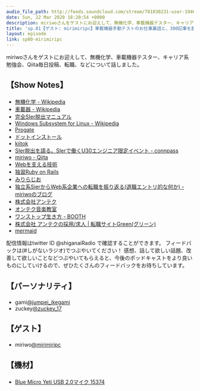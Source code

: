 ```yaml
---
audio_file_path: http://feeds.soundcloud.com/stream/781030231-user-194620696-sp81-mirimiripc.mp3
date: Sun, 22 Mar 2020 18:20:54 +0000
description: miriwoさんをゲストにお迎えして、無機化学、車載機器テスター、キャリア系勉強会、Qiita毎日投稿、転職、などについて話しました。
title: 'sp.81【ゲスト: mirimiripc】車載機器手動テストのお仕事裏話と、300記事を超える楽しいQiita毎日投稿が転職に役立った話'
layout: episode
link: sp80-mirimiripc
---
```


<p><span>miriwoさんをゲストにお迎えして、無機化学、車載機器テスター、キャリア系勉強会、Qiita毎日投稿、転職、などについて話しました。</span></p>
<h2>
  <p>【Show Notes】</p>
</h2>
<ul>
  <li><a href="https://ja.wikipedia.org/wiki/%E7%84%A1%E6%A9%9F%E5%8C%96%E5%AD%A6" target="_blank">無機化学 - Wikipedia</a></li>
  <li><a href="https://ja.wikipedia.org/wiki/%E8%BB%8A%E8%BC%89%E5%99%A8" target="_blank">車載器 - Wikipedia</a></li>
  <li><a href="https://www.amazon.co.jp/dp/B07TM9LWTN" target="_blank">完全SIer脱出マニュアル</a></li>
  <li><a href="https://ja.wikipedia.org/wiki/Windows_Subsystem_for_Linux" target="_blank">Windows Subsystem for Linux - Wikipedia</a></li>
  <li><a href="https://prog-8.com/" target="_blank">Progate</a></li>
  <li><a href="https://dotinstall.com/" target="_blank">ドットインストール</a></li>
  <li><a href="https://beta.kiitok.com/" target="_blank">kiitok</a></li>
  <li><a href="https://kiitok.connpass.com/event/138466/" target="_blank">SIer脱出を語る。SIerで働くU30エンジニア限定イベント - connpass</a></li>
  <li><a href="https://qiita.com/miriwo" target="_blank">miriwo - Qiita</a></li>
  <li><a href="https://www.amazon.co.jp/dp/B07JK7FZH2" target="_blank">Webを支える技術</a></li>
  <li><a href="https://www.amazon.co.jp/dp/B07QW41QCM" target="_blank">独習Ruby on Rails</a></li>
  <li><a href="https://anchor.fm/miri-radio/" target="_blank">みりらじお</a></li>
  <li><a href="https://miriwo.hatenablog.com/entry/2020/03/09/110917" target="_blank">独立系SierからWeb系企業への転職を振り返る(退職エントリ的な何か)  - miriwoのブログ</a></li>
  <li><a href="https://anteku.jp/" target="_blank">株式会社アンテク</a></li>
  <li><a href="https://onteku.rocks/" target="_blank">オンテク音楽教室</a></li>
  <li><a href="https://booth.pm/ja/items/1871341" target="_blank">ワンストップ生き方 - BOOTH</a></li>
  <li><a href="https://www.green-japan.com/company/6908" target="_blank">株式会社 アンテクの採用/求人 | 転職サイトGreen(グリーン)</a></li>
  <li><a href="https://mermaid-js.github.io/mermaid/#/" target="_blank">mermaid</a></li>
</ul>
<p><span>
  配信情報はtwitter ID @shiganaiRadio で確認することができます。
  フィードバックは(#しがないラジオ)でつぶやいてください！
  感想、話して欲しい話題、改善して欲しいことなどつぶやいてもらえると、今後のポッドキャストをより良いものにしていけるので、ぜひたくさんのフィードバックをお待ちしています。
</span></p>
<h2>
  <p>【パーソナリティ】</p>
</h2>
<ul>
  <li>gami<a href="https://twitter.com/jumpei_ikegami" target="_blank">@jumpei_ikegami</a></li>
  <li>zuckey<a href="https://twitter.com/zuckey_17" target="_blank">@zuckey_17</a></li>
</ul>
<h2>
  <p>【ゲスト】</p>
</h2>
<ul>
  <li>miriwo<a href="https://twitter.com/mirimiripc" target="_blank">@mirimiripc</a></li>
</ul>
<h2>
  <p>【機材】</p>
</h2>
<ul>
  <li><a href="http://amzn.to/2tlkud3" target="_blank">Blue Micro Yeti USB 2.0マイク 15374</a></li>
</ul>
